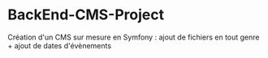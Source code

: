 # BackEnd-CMS-Project
Création d'un CMS sur mesure en Symfony : ajout de fichiers en tout genre + ajout de dates d'évènements
